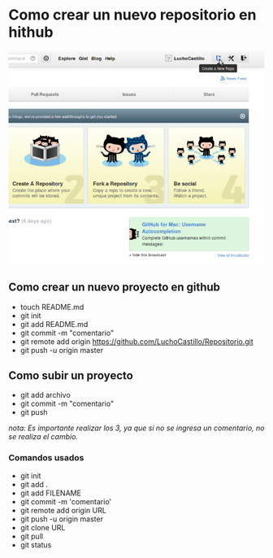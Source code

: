 # Como crear un nuevo repositorio en hithub
![explicacion](github5.png)




## Como crear un nuevo proyecto en github

* touch README.md
* git init
* git add README.md
* git commit -m "comentario"
* git remote add origin https://github.com/LuchoCastillo/Repositorio.git
* git push -u origin master

## Como subir un proyecto

* git add archivo
* git commit -m "comentario"
* git push

*nota: Es importante realizar los 3, ya que si no se ingresa un comentario, no se realiza el cambio.*

### Comandos usados
* git init
* git add .
* git add FILENAME
* git commit -m 'comentario'
* git remote add origin URL
* git push -u origin master
* git clone URL
* git pull
* git status

